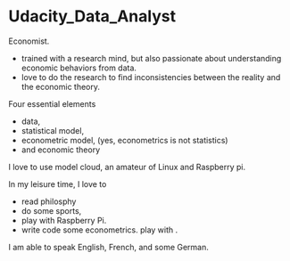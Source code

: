 # Udacity_Data_Analyst

Economist.
- trained with a research mind, but also passionate about understanding economic behaviors from data.
- love to do the research to find inconsistencies between the reality and the economic theory.

Four essential elements
- data, 
- statistical model, 
- econometric model, (yes, econometrics is not statistics)
- and economic theory

I love to use model cloud, an amateur of Linux and Raspberry pi.

In my leisure time, I love to 
- read philosphy
- do some sports,
- play with Raspberry Pi.
- write code  some econometrics.
play with .

I am able to speak English, French, and some German.
